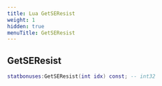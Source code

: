 ```yaml
---
title: Lua GetSEResist
weight: 1
hidden: true
menuTitle: GetSEResist
---
```

## GetSEResist
```lua
statbonuses:GetSEResist(int idx) const; -- int32
```
